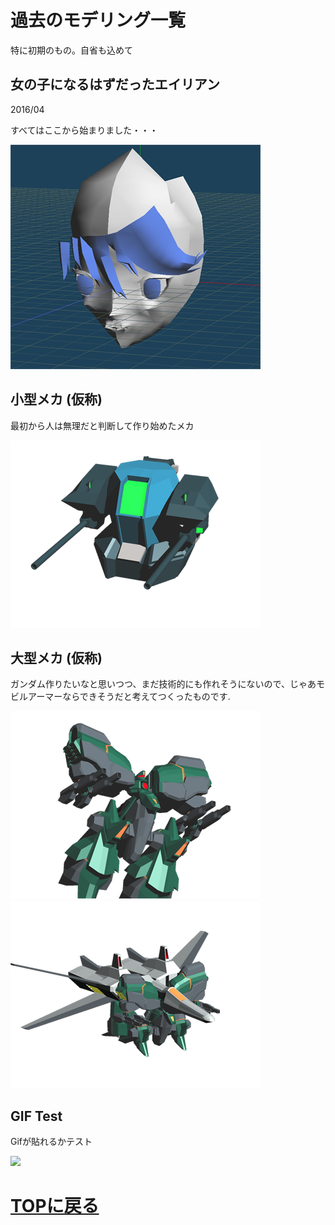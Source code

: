 # 過去のモデリング一覧
特に初期のもの。自省も込めて

## 女の子になるはずだったエイリアン
2016/04

すべてはここから始まりました・・・

<img src="images/old/eirian_0.png" width="400px">

## 小型メカ (仮称)
最初から人は無理だと判断して作り始めたメカ

<img src="images/old/mini_pod_0.png" width="400px">

## 大型メカ (仮称)
ガンダム作りたいなと思いつつ、まだ技術的にも作れそうにないので、じゃあモビルアーマーならできそうだと考えてつくったものです.

<img src="images/old/big_pod_0.png" width="400px">
<img src="images/old/big_pod_1.png" width="400px">

## GIF Test
Gifが貼れるかテスト

<img src="images/old/test_0.gif" width="400px">

# [TOPに戻る](index.md)
